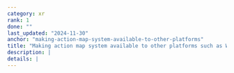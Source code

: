 ```yaml
---
category: xr
rank: 1
done: ""
last_updated: "2024-11-30"
anchor: "making-action-map-system-available-to-other-platforms"
title: "Making action map system available to other platforms such as WebXR"
description: |
details: |
---
```

